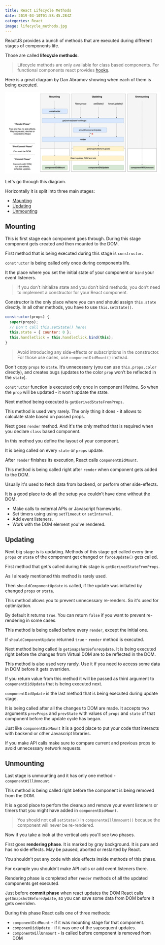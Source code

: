 ```yaml
---
title: React Lifecycle Methods
date: 2019-03-10T01:58:45.284Z
categories: React
image: lifecycle_methods.jpg
---
```


ReactJS provides a bunch of methods that are executed during different stages of components life.

Those are called **lifecycle methods**.

> Lifecycle methods are only available for class based components. For functional components react provides [hooks](https://reactjs.org/docs/hooks-intro.html).

Here is a great diagram by Dan Abramov showing when each of them is being executed.

![lifecycle methods](lifecycle_methods.jpg)

Let's go through this diagram.

Horizontally it is split into three main stages:

* [Mounting](#mounting)
* [Updating](#updating)
* [Unmounting](#unmounting)

<a name="mounting"></a>
## Mounting

This is first stage each component goes through. During this stage component gets created and then mounted to the DOM.

First method that is being executed during this stage is `constructor`.

`constructor` is being called only once during components life. 

It the place where you set the initial state of your component or `bind` your event listeners.

> If you don’t initialize state and you don’t bind methods, you don’t need to implement a constructor for your React component.

Constructor is the only place where you can and should assign `this.state` directly. In all other methods, you have to use `this.setState()`.

```jsx
constructor(props) {
  super(props);
  // Don't call this.setState() here!
  this.state = { counter: 0 };
  this.handleClick = this.handleClick.bind(this);
}
```

> Avoid introducing any side-effects or subscriptions in the constructor. For those use cases, use `componentDidMount()` instead.

Don't copy `props` to `state`. It’s unnecessary (you can use `this.props.color` directly), and creates bugs (updates to the color `prop` won’t be reflected in the `state`).

`constructor` function is executed only once in component lifetime. So when the `prop` will be updated - it won't update the state.

Next method being executed is `getDerivedStateFromProps`.

This method is used very rarely. The only thing it does - it allows to calculate state based on passed props.

Next goes `render` method. And it's the only method that is required when you declare `class` based component.

In this method you define the layout of your component.

It is being called on every `state` or `props` update.

After `render` finishes its execution, React calls `componentDidMount`.

This method is being called right after `render` when component gets added to the DOM.

Usually it's used to fetch data from backend, or perform other side-effects.

It is a good place to do all the setup you couldn’t have done without the DOM.

* Make calls to external APIs or Javascript frameworks.
* Set timers using using `setTimeout` or `setInterval`.
* Add event listeners.
* Work with the DOM element you've rendered.

<a name="updating"></a>
## Updating

Next big stage is is updating. Methods of this stage get called every time `props` or `state` of the component get changed or `forceUpdate()` gets called.

First method that get's called during this stage is `getDerivedStateFromProps`.

As I already mentioned this method is rarely used.

Then `shouldComponentUpdate` is called, if the update was initiated by changed `props` or `state`.

This method allows you to prevent unnecessary re-renders. So it's used for optimization.

By default it returns `true`. You can return `false` if you want to prevent re-rendering in some cases.

This method is being called before every `render`, except the initial one.

If `shouldComponentUpdate` returned `true` - `render` method is executed.

Next method being called is `getSnapshotBeforeUpdate`. It is being executed right before the changes from Virtual DOM are to be reflected in the DOM.

This method is also used very rarely. Use it if you need to access some data in DOM before it gets overriden.

If you return value from this method it will be passed as third argument to `componentDidUpdate` that is being executed next.

`componentDidUpdate` is the last method that is being executed during update stage.

It is being called after all the changes to DOM are made. It accepts two arguments `prevProps` and `prevState` with values of `props` and `state` of that component before the update cycle has began.

Just like `componentDidMount` it is a good place to put your code that interacts with backend or other Javascript libraries.

If you make API calls make sure to compare current and previous props to avoid unnecessary network requests.

<a name="unmounting"></a>
## Unmounting

Last stage is unmounting and it has only one method - `componentWillUnmount`.

This method is being called right before the component is being removed from the DOM.

It is a good place to perfom the cleanup and remove your event listeners or timers that you might have added in `componentDidMount`.

> You should not call `setState()` in `componentWillUnmount()` because the component will never be re-rendered.

Now if you take a look at the vertical axis you'll see two phases.

First goes **rendering phase**. It is marked by gray background. It is pure and has no side effects. May be paused, aborted or restarted by React.

You shouldn't put any code with side effects inside methods of this phase.

For example you shouldn't make API calls or add event listeners there.

Rendering phase is completed after `render` methods of all the updated components get executed.

Just before **commit phase** when react updates the DOM React calls `getSnapshotBeforeUpdate`, so you can save some data from DOM before it gets overriden.

During this phase React calls one of three methods:

* `componentDidMount` - if it was mounting stage for that component.
* `componenDidUpdate` - if it was one of the supsequent updates.
* `componentWillUnmount` - is called before component is removed from DOM
